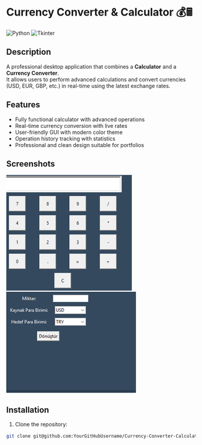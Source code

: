 # Currency Converter & Calculator 💰🖩

![Python](https://img.shields.io/badge/Python-3.11-blue?logo=python&logoColor=white)
![Tkinter](https://img.shields.io/badge/Tkinter-GUI-success)

## Description
A professional desktop application that combines a **Calculator** and a **Currency Converter**.  
It allows users to perform advanced calculations and convert currencies (USD, EUR, GBP, etc.) in real-time using the latest exchange rates.

## Features
- Fully functional calculator with advanced operations
- Real-time currency conversion with live rates
- User-friendly GUI with modern color theme
- Operation history tracking with statistics
- Professional and clean design suitable for portfolios

## Screenshots
![Calculator Screenshot](./screenshots/calculator.png)
![Currency Converter Screenshot](./screenshots/converter.png)

## Installation
1. Clone the repository:  
```bash
git clone git@github.com:YourGitHubUsername/Currency-Converter-Calculator.git

